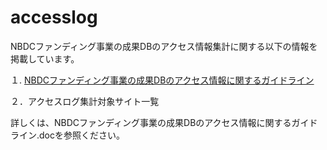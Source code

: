 accesslog
=========

NBDCファンディング事業の成果DBのアクセス情報集計に関する以下の情報を掲載しています。

１. [NBDCファンディング事業の成果DBのアクセス情報に関するガイドライン](https://github.com/biosciencedbc/accesslog/blob/master/NBDC%E3%83%95%E3%82%A1%E3%83%B3%E3%83%87%E3%82%A3%E3%83%B3%E3%82%B0%E4%BA%8B%E6%A5%AD%E3%81%AE%E6%88%90%E6%9E%9CDB%E3%81%AE%E3%82%A2%E3%82%AF%E3%82%BB%E3%82%B9%E6%83%85%E5%A0%B1%E3%81%AB%E9%96%A2%E3%81%99%E3%82%8B%E3%82%AC%E3%82%A4%E3%83%89%E3%83%A9%E3%82%A4%E3%83%B3.doc?raw=true "NBDCファンディング事業の成果DBのアクセス情報に関するガイドライン")

２．アクセスログ集計対象サイト一覧

詳しくは、NBDCファンディング事業の成果DBのアクセス情報に関するガイドライン.docを参照ください。
